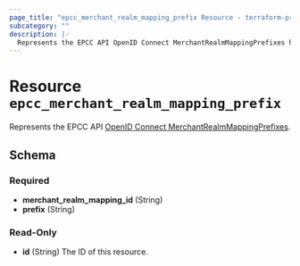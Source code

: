 ```yaml
---
page_title: "epcc_merchant_realm_mapping_prefix Resource - terraform-provider-epcc"
subcategory: ""
description: |-
  Represents the EPCC API OpenID Connect MerchantRealmMappingPrefixes https://documentation.elasticpath.com/commerce-cloud/docs/api/single-sign-on/oidc-merchantRealmMappingPrefixes/index.html.
---
```


# Resource `epcc_merchant_realm_mapping_prefix`

Represents the EPCC API [OpenID Connect MerchantRealmMappingPrefixes](https://documentation.elasticpath.com/commerce-cloud/docs/api/single-sign-on/oidc-merchantRealmMappingPrefixes/index.html).



<!-- schema generated by tfplugindocs -->
## Schema

### Required

- **merchant_realm_mapping_id** (String)
- **prefix** (String)

### Read-Only

- **id** (String) The ID of this resource.

